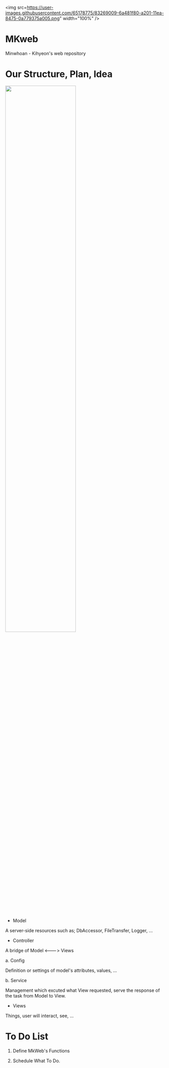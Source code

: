 
<img src=https://user-images.githubusercontent.com/65178775/83269009-6a481f80-a201-11ea-8475-0a779375a005.png" width="100%" />
# MKweb
Minwhoan - Kihyeon's web repository

# Our Structure, Plan, Idea
<img src="https://user-images.githubusercontent.com/65178775/81583650-9b94b300-93ec-11ea-8683-c4ffc67215f9.png" width="66%" />

* Model

A server-side resources such as; DbAccessor, FileTransfer, Logger, ...

* Controller

A bridge of Model <---> Views

a. Config

Definition or settings of model's attributes, values, ...

b. Service

Management which excuted what View requested, serve the response of the task from Model to View.

* Views

Things, user will interact, see, ...

# To Do List

1. Define MkWeb's Functions

2. Schedule What To Do.
